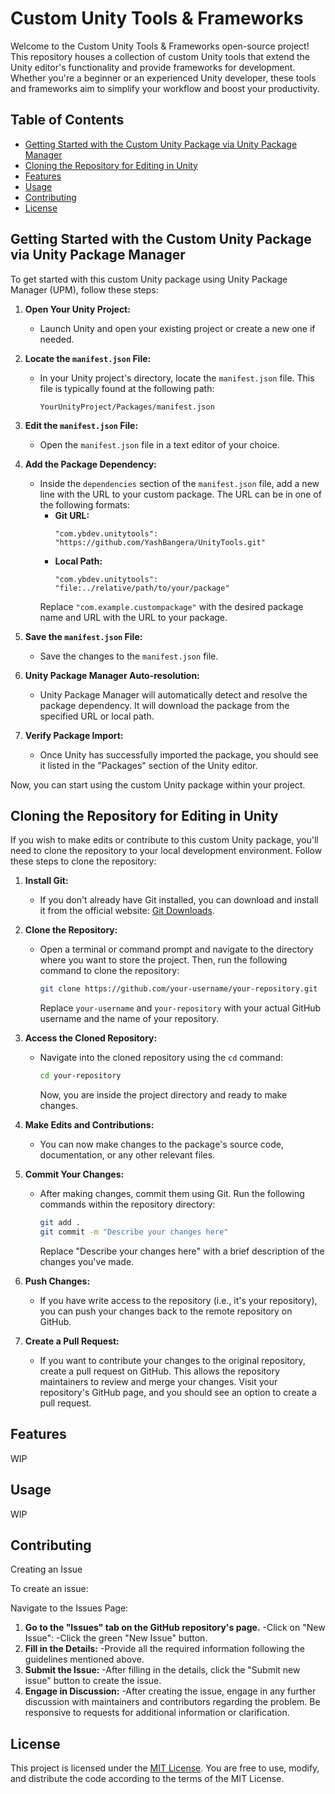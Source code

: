 # Custom Unity Tools & Frameworks

Welcome to the Custom Unity Tools & Frameworks open-source project! This repository houses a collection of custom Unity tools that extend the Unity editor's functionality and provide frameworks for development. Whether you're a beginner or an experienced Unity developer, these tools and frameworks aim to simplify your workflow and boost your productivity.

## Table of Contents
- [Getting Started with the Custom Unity Package via Unity Package Manager](#getting-started-with-the-custom-unity-package-via-unity-package-manager)
- [Cloning the Repository for Editing in Unity](#cloning-the-repository-for-editing-in-unity)
- [Features](#features)
- [Usage](#usage)
- [Contributing](#contributing)
- [License](#license)

## Getting Started with the Custom Unity Package via Unity Package Manager

To get started with this custom Unity package using Unity Package Manager (UPM), follow these steps:

1. **Open Your Unity Project:**
   - Launch Unity and open your existing project or create a new one if needed.

2. **Locate the `manifest.json` File:**
   - In your Unity project's directory, locate the `manifest.json` file. This file is typically found at the following path:
     ```
     YourUnityProject/Packages/manifest.json
     ```

3. **Edit the `manifest.json` File:**
   - Open the `manifest.json` file in a text editor of your choice.

4. **Add the Package Dependency:**
   - Inside the `dependencies` section of the `manifest.json` file, add a new line with the URL to your custom package. The URL can be in one of the following formats:
     - **Git URL:**
       ```
       "com.ybdev.unitytools": "https://github.com/YashBangera/UnityTools.git"
       ```
     - **Local Path:**
       ```
       "com.ybdev.unitytools": "file:../relative/path/to/your/package"
       ```
     Replace `"com.example.custompackage"` with the desired package name and URL with the URL to your package.

5. **Save the `manifest.json` File:**
   - Save the changes to the `manifest.json` file.

6. **Unity Package Manager Auto-resolution:**
   - Unity Package Manager will automatically detect and resolve the package dependency. It will download the package from the specified URL or local path.

7. **Verify Package Import:**
   - Once Unity has successfully imported the package, you should see it listed in the "Packages" section of the Unity editor.

Now, you can start using the custom Unity package within your project.

## Cloning the Repository for Editing in Unity

If you wish to make edits or contribute to this custom Unity package, you'll need to clone the repository to your local development environment. Follow these steps to clone the repository:

1. **Install Git:**
   - If you don't already have Git installed, you can download and install it from the official website: [Git Downloads](https://git-scm.com/downloads).

2. **Clone the Repository:**
   - Open a terminal or command prompt and navigate to the directory where you want to store the project. Then, run the following command to clone the repository:
     ```bash
     git clone https://github.com/your-username/your-repository.git
     ```
     Replace `your-username` and `your-repository` with your actual GitHub username and the name of your repository.

3. **Access the Cloned Repository:**
   - Navigate into the cloned repository using the `cd` command:
     ```bash
     cd your-repository
     ```
     Now, you are inside the project directory and ready to make changes.

4. **Make Edits and Contributions:**
   - You can now make changes to the package's source code, documentation, or any other relevant files.

5. **Commit Your Changes:**
   - After making changes, commit them using Git. Run the following commands within the repository directory:
     ```bash
     git add .
     git commit -m "Describe your changes here"
     ```
     Replace "Describe your changes here" with a brief description of the changes you've made.

6. **Push Changes:**
   - If you have write access to the repository (i.e., it's your repository), you can push your changes back to the remote repository on GitHub.

7. **Create a Pull Request:**
   - If you want to contribute your changes to the original repository, create a pull request on GitHub. This allows the repository maintainers to review and merge your changes. Visit your repository's GitHub page, and you should see an option to create a pull request.

## Features
WIP

## Usage
WIP

## Contributing
Creating an Issue

To create an issue:

Navigate to the Issues Page:

1. **Go to the "Issues" tab on the GitHub repository's page.**
   -Click on "New Issue":
   -Click the green "New Issue" button.
2. **Fill in the Details:**
   -Provide all the required information following the guidelines mentioned above.
3. **Submit the Issue:**
   -After filling in the details, click the "Submit new issue" button to create the issue.
4. **Engage in Discussion:**
   -After creating the issue, engage in any further discussion with maintainers and contributors regarding the problem. Be responsive to requests for additional information or clarification.

## License
This project is licensed under the [MIT License](LICENSE). You are free to use, modify, and distribute the code according to the terms of the MIT License.
